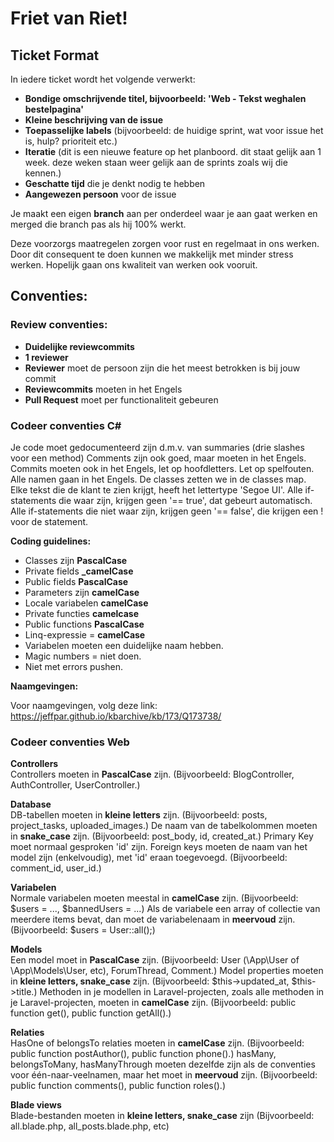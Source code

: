 # Friet van Riet!

<h2>Ticket Format</h2>
In iedere ticket wordt het volgende verwerkt:

- **<afdeling > Bondige omschrijvende titel, bijvoorbeeld: 'Web - Tekst weghalen bestelpagina'**
- **Kleine beschrijving van de issue**
- **Toepasselijke labels** (bijvoorbeeld: de huidige sprint, wat voor issue het is, hulp? prioriteit etc.)
- **Iteratie** (dit is een nieuwe feature op het planboord. dit staat gelijk aan 1 week. deze weken staan weer gelijk aan de sprints zoals wij die kennen.)
- **Geschatte tijd** die je denkt nodig te hebben
- **Aangewezen persoon** voor de issue

Je maakt een eigen **branch** aan per onderdeel waar je aan gaat werken en merged die branch pas als hij 100% werkt. 

Deze voorzorgs maatregelen zorgen voor rust en regelmaat in ons werken. Door dit consequent te doen kunnen we makkelijk met minder stress werken. Hopelijk gaan ons kwaliteit van werken ook vooruit.

<h2>Conventies:</h2>
<h3>Review conventies:</h3>

- **Duidelijke reviewcommits**
- **1 reviewer**
- **Reviewer** moet de persoon zijn die het meest betrokken is bij jouw commit
- **Reviewcommits** moeten in het Engels
- **Pull Request** moet per functionaliteit gebeuren

<h3>Codeer conventies C#</h3>
Je code moet gedocumenteerd zijn d.m.v. van summaries (drie slashes voor een method)
Comments zijn ook goed, maar moeten in het Engels.
Commits moeten ook in het Engels, let op hoofdletters.
Let op spelfouten.
Alle namen gaan in het Engels.
De classes zetten we in de classes map.
Elke tekst die de klant te zien krijgt, heeft het lettertype 'Segoe UI'.
Alle if-statements die waar zijn, krijgen geen '== true', dat gebeurt automatisch.
Alle if-statements die niet waar zijn, krijgen geen '== false', die krijgen een ! voor de statement.

<b>Coding guidelines:</b>
- Classes zijn **PascalCase**
- Private fields **_camelCase**
- Public fields **PascalCase**
- Parameters zijn **camelCase**
- Locale variabelen **camelCase**
- Private functies **camelcase**
- Public functions **PascalCase**
- Linq-expressie = **camelCase** 
- Variabelen moeten een duidelijke naam hebben.
- Magic numbers = niet doen.
- Niet met errors pushen.

<b>Naamgevingen:</b>

Voor naamgevingen, volg deze link: https://jeffpar.github.io/kbarchive/kb/173/Q173738/

<h3>Codeer conventies Web</h3>

<b>Controllers</b><br>
Controllers moeten in **PascalCase** zijn. (Bijvoorbeeld: BlogController, AuthController, UserController.)

<b>Database</b><br>
DB-tabellen moeten in **kleine letters** zijn. (Bijvoorbeeld: posts, project_tasks, uploaded_images.)
De naam van de tabelkolommen moeten in **snake_case** zijn. (Bijvoorbeeld: post_body, id, created_at.)
Primary Key moet normaal gesproken 'id' zijn.
Foreign keys moeten de naam van het model zijn (enkelvoudig), met 'id' eraan toegevoegd. (Bijvoorbeeld: comment_id, user_id.)

<b>Variabelen</b><br>
Normale variabelen moeten meestal in **camelCase** zijn. (Bijvoorbeeld: $users = ..., $bannedUsers = ...)
Als de variabele een array of collectie van meerdere items bevat, dan moet de variabelenaam in **meervoud** zijn. (Bijvoorbeeld: $users = User::all();)

<b>Models</b><br>
Een model moet in **PascalCase** zijn. (Bijvoorbeeld: User (\App\User of \App\Models\User, etc), ForumThread, Comment.)
Model properties moeten in **kleine letters, snake_case** zijn. (Bijvoorbeeld: $this->updated_at, $this->title.)
Methoden in je modellen in Laravel-projecten, zoals alle methoden in je Laravel-projecten, moeten in **camelCase** zijn. (Bijvoorbeeld: public function get(), public function getAll().)

<b>Relaties</b><br>
HasOne of belongsTo relaties moeten in **camelCase** zijn. (Bijvoorbeeld: public function postAuthor(), public function phone().)
hasMany, belongsToMany, hasManyThrough moeten dezelfde zijn als de conventies voor één-naar-veelnamen, maar het moet in **meervoud** zijn. (Bijvoorbeeld: public function comments(), public function roles().)

<b>Blade views</b><br>
Blade-bestanden moeten in **kleine letters, snake_case** zijn (Bijvoorbeeld: all.blade.php, all_posts.blade.php, etc)
